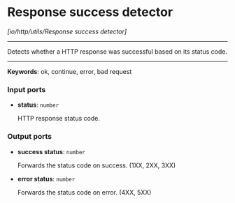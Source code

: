 # Response success detector

_[io/http/utils/Response success detector]_

---

Detects whether a HTTP response was successful based on its status code.<br>

---

__Keywords__: ok, continue, error, bad request

### Input ports

* __status__: ` number `


    HTTP response status code.<br>

### Output ports

* __success status__: ` number `


    Forwards the status code on success. (1XX, 2XX, 3XX)<br>


* __error status__: ` number `


    Forwards the status code on error. (4XX, 5XX)<br>

